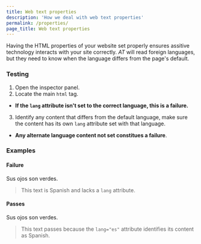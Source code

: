 ```yaml
---
title: Web text properties
description: 'How we deal with web text properties'
permalink: /properties/
page_title: Web text properties
---
```

Having the HTML properties of your website set properly ensures assitive technology interacts with your site correctly. _AT_ will read foreign languages, but they need to know when the language differs from the page's default.

### Testing

1. Open the inspector panel.
2. Locate the main ```html``` tag.
  * __If the ```lang``` attribute isn't set to the correct language, this is a failure.__
3. Identify any content that differs from the default language, make sure the content has its own ```lang``` attribute set with that language.
  * __Any alternate language content not set constitues a failure__.

### Examples

#### Failure

Sus ojos son verdes.

> This text is Spanish and lacks a ```lang``` attribute.

#### Passes

<p lang="es">Sus ojos son verdes.</p>

> This text passes because the ```lang="es"``` attribute identifies its content as Spanish.
